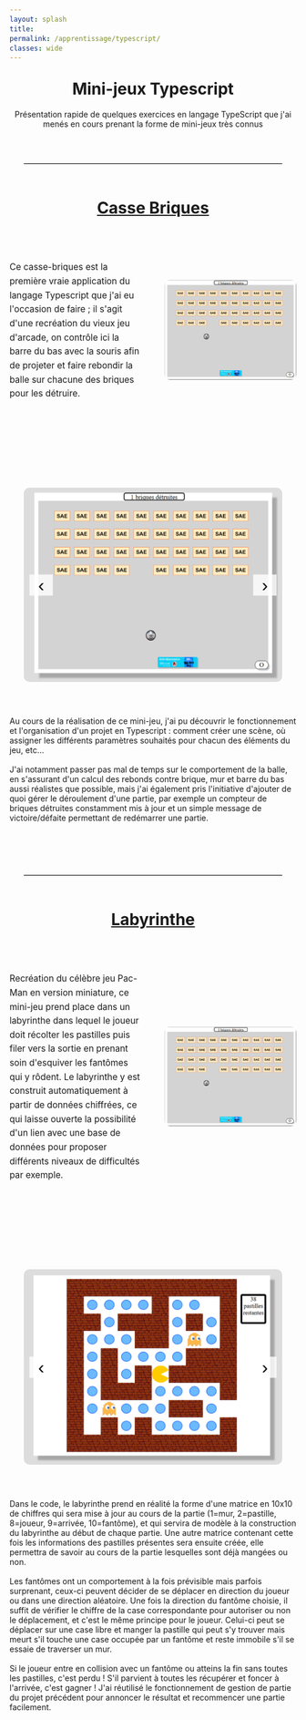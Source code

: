 ```yaml
---
layout: splash
title:
permalink: /apprentissage/typescript/
classes: wide
---
```



<style>
  .project-section {
    display: grid;
    grid-template-columns: 1fr 1fr;
    gap: 40px;
    align-items: center;
    margin: 60px auto;
    max-width: 1000px;
  }

  .project-text {
    font-size: 1.1em;
    line-height: 1.6;
  }

  .project-image img {
    width: 100%;
    border-radius: 10px;
  }

  .carousel-container {
    position: relative;
    width: 90%;
    max-width: 800px;
    margin: 60px auto;
    overflow: hidden;
  }

  .carousel-slide {
    display: flex;
    transition: transform 0.5s ease-in-out;
  }

  .carousel-slide img {
    width: 100%;
    flex-shrink: 0;
    border-radius: 10px;
  }

  .carousel-button {
    position: absolute;
    top: 50%;
    transform: translateY(-50%);
    background: #ffffffcc;
    border: none;
    font-size: 2rem;
    padding: 0 15px;
    cursor: pointer;
    z-index: 2;
    transition: background 0.3s;
  }

  .carousel-button:hover {
    background: #ffffff;
  }

  .prev {
    left: 10px;
  }

  .next {
    right: 10px;
  }
</style>



<div style="width: 100%; margin: 0 auto;">
<h1 style="text-align: center;margin-top: 30px;font-size:2em;">Mini-jeux Typescript</h1>

<p style="text-align: center;">Présentation rapide de quelques exercices en langage TypeScript que j'ai menés en cours prenant la forme de mini-jeux très connus</p>


<hr style="border: none; border-top: 1px solid #ccc; margin: 60px auto; width: 90%;" />

<h1 style="text-align: center;margin-top: 30px; text-decoration:underline;">Casse Briques</h1>

<div class="project-section">
  <div class="project-text">
    <p>Ce casse-briques est la première vraie application du langage Typescript que j'ai eu l'occasion de faire ; il s'agit d'une recréation du vieux jeu d'arcade, on contrôle ici la barre du bas avec la souris afin de projeter et faire rebondir la balle sur chacune des briques pour les détruire.</p>
  </div>
  <div class="project-image">
    <img src="/assets/images/typescript.png" alt="Capture d'écran du jeu Casse Briques">
  </div>
</div>
<br>

<div class="carousel-container">
  <button class="carousel-button prev">‹</button>
  <div class="carousel-slide">
    <img src="/assets/images/cassebriques1.png" alt="Écran 1">
    <img src="/assets/images/cassebriques2.png" alt="Écran 2">
    <img src="/assets/images/cassebriques3.png" alt="Écran 3">
  </div>
  <button class="carousel-button next">›</button>
</div>


<p>Au cours de la réalisation de ce mini-jeu, j'ai pu découvrir le fonctionnement et l'organisation d'un projet en Typescript : comment créer une scène, où assigner les différents paramètres souhaités pour chacun des éléments du jeu, etc... <br><br>J'ai notamment passer pas mal de temps sur le comportement de la balle, en s'assurant d'un calcul des rebonds contre brique, mur et barre du bas aussi réalistes que possible, mais j'ai également pris l'initiative d'ajouter de quoi gérer le déroulement d'une partie, par exemple un compteur de briques détruites constamment mis à jour et un simple message de victoire/défaite permettant de redémarrer une partie.</p>
<br>
<hr style="border: none; border-top: 1px solid #ccc; margin: 60px auto; width: 90%;" />





<h1 style="text-align: center;margin-top: 30px; text-decoration:underline;">Labyrinthe</h1>
<div class="project-section">
  <div class="project-text">
<p>Recréation du célèbre jeu Pac-Man en version miniature, ce mini-jeu prend place dans un labyrinthe dans lequel le joueur doit récolter les pastilles puis filer vers la sortie en prenant soin d'esquiver les fantômes qui y rôdent. Le labyrinthe y est construit automatiquement à partir de données chiffrées, ce qui laisse ouverte la possibilité d'un lien avec une base de données pour proposer différents niveaux de difficultés par exemple.</p>
  </div>
  <div class="project-image">
    <img src="/assets/images/typescript.png" alt="Capture d'écran du jeu Casse Briques">
  </div>
</div>
<br>

<div class="carousel-container">
  <button class="carousel-button prev">‹</button>
  <div class="carousel-slide">
    <img src="/assets/images/newlabyrinthe1.png" alt="Écran 1">
    <img src="/assets/images/newlabyrinthe2.png" alt="Écran 2">
    <img src="/assets/images/newlabyrinthe3.png" alt="Écran 3">
  </div>
  <button class="carousel-button next">›</button>
</div>


<p>Dans le code, le labyrinthe prend en réalité la forme d'une matrice en 10x10 de chiffres qui sera mise à jour au cours de la partie (1=mur, 2=pastille, 8=joueur, 9=arrivée, 10=fantôme), et qui servira de modèle à la construction du labyrinthe au début de chaque partie. Une autre matrice contenant cette fois les informations des pastilles présentes sera ensuite créée, elle permettra de savoir au cours de la partie lesquelles sont déjà mangées ou non.<br><br>Les fantômes ont un comportement à la fois prévisible mais parfois surprenant, ceux-ci peuvent décider de se déplacer en direction du joueur ou dans une direction aléatoire. Une fois la direction du fantôme choisie, il suffit de vérifier le chiffre de la case correspondante pour autoriser ou non le déplacement, et c'est le même principe pour le joueur. Celui-ci peut se déplacer sur une case libre et manger la pastille qui peut s'y trouver mais meurt s'il touche une case occupée par un fantôme et reste immobile s'il se essaie de traverser un mur.<br><br>Si le joueur entre en collision avec un fantôme ou atteins la fin sans toutes les pastilles, c'est perdu ! S'il parvient à toutes les récupérer et foncer à l'arrivée, c'est gagner ! J'ai réutilisé le fonctionnement de gestion de partie du projet précédent pour annoncer le résultat et recommencer une partie facilement.</p>







<script src="/javascript/carouselButtons.js"></script>
